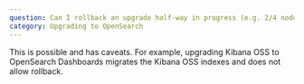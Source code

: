 ```yaml
---
question: Can I rollback an upgrade half-way in progress (e.g. 2/4 nodes are running OpenSearch)?
category: Upgrading to OpenSearch
---
```

This is possible and has caveats. For example, upgrading Kibana OSS to OpenSearch Dashboards migrates the Kibana OSS indexes and does not allow rollback. 
